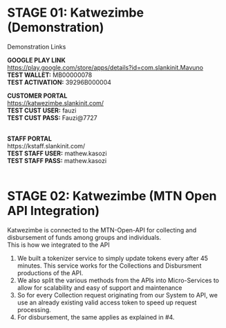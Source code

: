 # STAGE 01: Katwezimbe (Demonstration)


Demonstration Links

<b>GOOGLE PLAY LINK</b><br>
https://play.google.com/store/apps/details?id=com.slankinit.Mavuno<br>
<b>TEST WALLET:</b>        MB00000078<br>
<b>TEST ACTIVATION:</b>    39296B000004<br>


<b>CUSTOMER PORTAL</b><br>
https://katwezimbe.slankinit.com/<br>
<b>TEST CUST USER:</b> fauzi<br>
<b>TEST CUST PASS:</b> Fauzi@7727<br> 

<br>
<b>STAFF PORTAL</b><br>
https://kstaff.slankinit.com/<br>
<b>TEST STAFF USER:</b> mathew.kasozi<br>
<b>TEST STAFF PASS:</b> mathew.kasozi<br>
<br>



# STAGE 02: Katwezimbe (MTN Open API Integration)
Katwezimbe is connected to the MTN-Open-API for collecting and disbursement of funds among groups and individuals.<br>
This is how we integrated to the API
1. We built a tokenizer service to simply update tokens every after 45 minutes. This service works for the Collections and Disbursment productions of the API. <br>
2. We also split the various methods from the APIs into Micro-Services to allow for scalability and easy of support and maintenance <br>
3. So for every Collection request originating from our System to API, we use an already existing valid access token to speed up request processing.<br>
4. For disbursement, the same applies as explained in #4.








